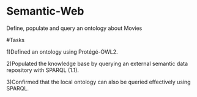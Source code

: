 # Semantic-Web
Define, populate and query an ontology about Movies

#Tasks

1)Defined an ontology using Protégé-OWL2.

2)Populated the knowledge base by querying an external semantic data repository with SPARQL (1.1).

3)Confirmed that the local ontology can also be queried effectively using SPARQL.
